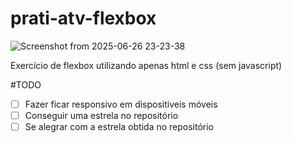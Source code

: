 # prati-atv-flexbox
![Screenshot from 2025-06-26 23-23-38](https://github.com/user-attachments/assets/1d777892-7cb3-43b5-abda-bf29530cfe64)

Exercício de flexbox utilizando apenas html e css (sem javascript)

#TODO
-[ ] Fazer ficar responsivo em dispositiveis móveis
-[ ] Conseguir uma estrela no repositório
-[ ] Se alegrar com a estrela obtida no repositório
